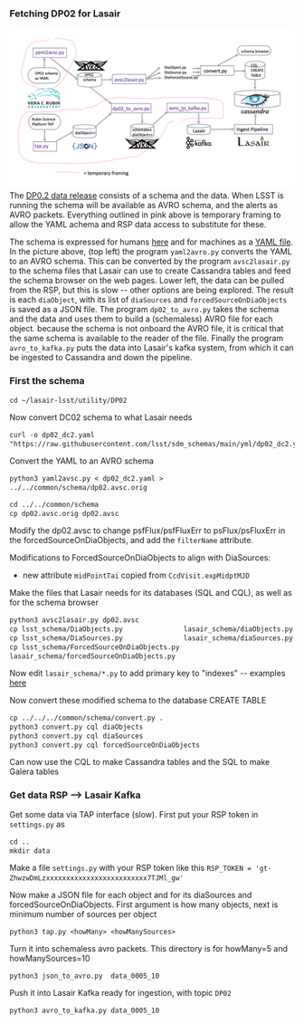 ### Fetching DP02 for Lasair
![Screenshot](screenshot.png)
The [DP0.2 data release](https://dp0-2.lsst.io/) consists of a schema and the data. 
When LSST is running the schema will be available as AVRO schema, and the alerts as AVRO packets. Everything outlined in pink above is temporary framing to allow the YAML achema and RSP data access to substitute for these.

The schema is expressed for humans [here](https://dm.lsst.org/sdm_schemas/browser/dp02.html) and for machines as a [YAML file](https://github.com/lsst/sdm_schemas/blob/main/yml/dp02_dc2.yaml). In the picture above, (top left) the program `yaml2avro.py` converts the YAML to an AVRO schema. This can be converted by the program `avsc2lasair.py` to the schema files that Lasair can use to create Cassandra tables and feed the schema browser on the web pages. Lower left, the data can be pulled from the RSP, but this is slow -- other options are being explored. The result is each `diaObject`, with its list of `diaSources` and `forcedSourceOnDiaObjects` is saved as a JSON file. The program `dp02_to_avro.py` takes the schema and the data and uses them to build a (schemaless) AVRO file for each object. because the schema is not onboard the AVRO file, it is critical that the same schema is available to the reader of the file. Finally the program `avro_to_kafka.py` puts the data into Lasair's kafka system, from which it can be ingested to Cassandra and down the pipeline.

### First the schema
```
cd ~/lasair-lsst/utility/DP02
```
Now convert DC02 schema to what Lasair needs
```
curl -o dp02_dc2.yaml "https://raw.githubusercontent.com/lsst/sdm_schemas/main/yml/dp02_dc2.yaml"
```

Convert the YAML to an AVRO schema
```
python3 yaml2avsc.py < dp02_dc2.yaml > ../../common/schema/dp02.avsc.orig
```
```
cd ../../common/schema
cp dp02.avsc.orig dp02.avsc
```

Modify the dp02.avsc to change psfFlux/psfFluxErr to psFlux/psFluxErr in the forcedSourceOnDiaObjects, and add the `filterName` attribute.

Modifications to ForcedSourceOnDiaObjects to align with DiaSources:
- new attribute `midPointTai` copied from `CcdVisit.expMidptMJD`

Make the files that Lasair needs for its databases (SQL and CQL), as well as for the schema browser
```
python3 avsc2lasair.py dp02.avsc
cp lsst_schema/DiaObjects.py               lasair_schema/diaObjects.py
cp lsst_schema/DiaSources.py               lasair_schema/diaSources.py
cp lsst_schema/ForcedSourceOnDiaObjects.py lasair_schema/forcedSourceOnDiaObjects.py
```

Now edit `lasair_schema/*.py` to add primary key to "indexes" -- examples [here](https://github.com/lsst-uk/lasair-lsst/tree/main/common/schema/lasair_schema)

Now convert these modified schema to the database CREATE TABLE
```
cp ../../../common/schema/convert.py .
python3 convert.py cql diaObjects
python3 convert.py cql diaSources
python3 convert.py cql forcedSourceOnDiaObjects
```

Can now use the CQL to make Cassandra tables and the SQL to make Galera tables

### Get data RSP --> Lasair Kafka
Get some data via TAP interface (slow). First put your RSP token in `settings.py` as
```
cd ..
mkdir data
```
Make a file `settings.py` with your RSP token like this `RSP_TOKEN = 'gt-ZhwzwDmLzxxxxxxxxxxxxxxxxxxxxxxxxx7TJMl_gw'`

Now make a JSON file for each object and for its diaSources and forcedSourceOnDiaObjects. First argument is how many objects, next is minimum number of sources per object
```
python3 tap.py <howMany> <howManySources>
```

Turn it into schemaless avro packets. This directory is for howMany=5 and howManySources=10
```
python3 json_to_avro.py  data_0005_10
```

Push it into Lasair Kafka ready for ingestion, with topic `DP02`
```
python3 avro_to_kafka.py data_0005_10
```


